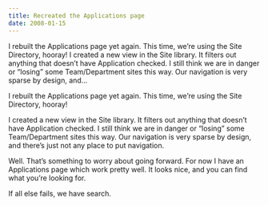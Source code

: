 ```yaml
---
title: Recreated the Applications page
date: 2008-01-15
---
```


I rebuilt the Applications page yet again. This time, we’re using the Site Directory, hooray! I created a new view in the Site library. It filters out anything that doesn’t have Application checked. I still think we are in danger or “losing” some Team/Department sites this way. Our navigation is very sparse by design, and…


<!-- end -->


I rebuilt the Applications page yet again.
This time, we’re using the Site Directory, hooray!
 
I created a new view in the Site library.  It filters out anything that  doesn’t have Application checked.  I still think we are in danger or “losing”  some Team/Department sites this way.  Our navigation is very sparse by design,  and there’s just not any place to put navigation.
 
Well.  That’s something to worry about going forward.  For now I have an  Applications page which work pretty well.  It looks nice, and you can find what  you’re looking for.
 
If all else fails, we have search.


